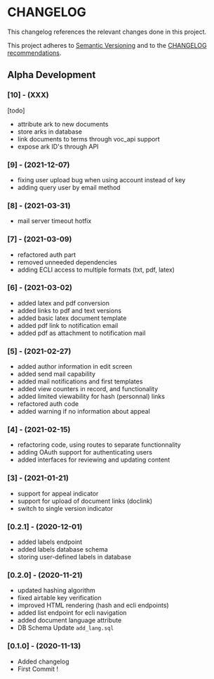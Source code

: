 CHANGELOG
=========

This changelog references the relevant changes done in this project.

This project adheres to [Semantic Versioning](http://semver.org/) 
and to the [CHANGELOG recommendations](http://keepachangelog.com/).
## Alpha Development
### [10] - (XXX)
[todo]
- attribute ark to new documents
- store arks in database
- link documents to terms through voc\_api support
- expose ark ID's through API

### [9] - (2021-12-07)
- fixing user upload bug when using account instead of key
- adding query user by email method

### [8] - (2021-03-31)
- mail server timeout hotfix

### [7] - (2021-03-09)
- refactored auth part
- removed unneeded dependencies
- adding ECLI access to multiple formats (txt, pdf, latex)

### [6] - (2021-03-02)
- added latex and pdf conversion
- added links to pdf and text versions
- added basic latex document template
- added pdf link to notification email
- added pdf as attachment to notification mail

### [5] - (2021-02-27)
- added author information in edit screen
- added send mail capability
- added mail notifications and first templates
- added view counters in record, and functionality
- added limited viewability for hash (personnal) links
- refactored auth code
- added warning if no information about appeal

### [4] - (2021-02-15)
- refactoring code, using routes to separate functionnality
- adding OAuth support for authenticating users
- added interfaces for reviewing and updating content

### [3] - (2021-01-21)
- support for appeal indicator
- support for upload of document links (doclink)
- switch to single version indicator

### [0.2.1] - (2020-12-01)
- added labels endpoint
- added labels database schema
- storing user-defined labels in database


### [0.2.0] - (2020-11-21)
- updated hashing algorithm
- fixed airtable key verification
- improved HTML rendering (hash and ecli endpoints)
- added list endpoint for ecli navigation
- added document language attribute
- DB Schema Update `add_lang.sql`


### [0.1.0] - (2020-11-13)
- Added changelog
- First Commit !
